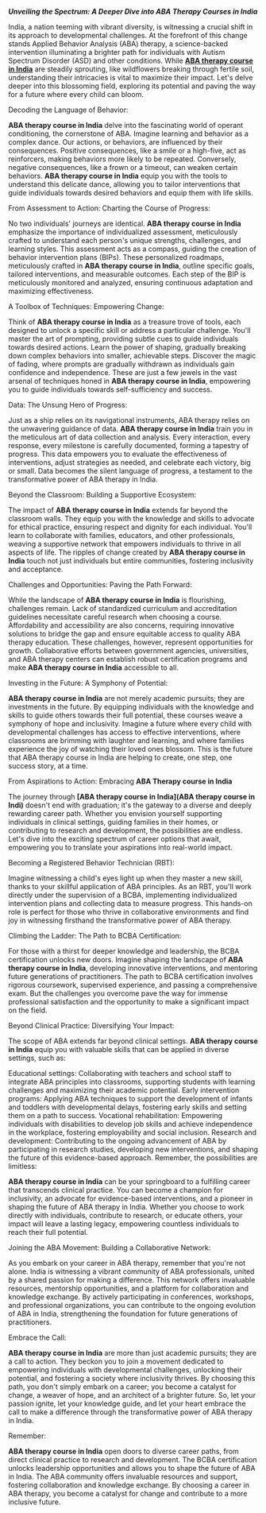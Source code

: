 ***Unveiling the Spectrum: A Deeper Dive into ABA Therapy Courses in India***

India, a nation teeming with vibrant diversity, is witnessing a crucial shift in its approach to developmental challenges. At the forefront of this change stands Applied Behavior Analysis (ABA) therapy, a science-backed intervention illuminating a brighter path for individuals with Autism Spectrum Disorder (ASD) and other conditions. While **[ABA therapy course in India](https://www.butterflylearnings.com/)** are steadily sprouting, like wildflowers breaking through fertile soil, understanding their intricacies is vital to maximize their impact. Let's delve deeper into this blossoming field, exploring its potential and paving the way for a future where every child can bloom.

Decoding the Language of Behavior:

**ABA therapy course in India** delve into the fascinating world of operant conditioning, the cornerstone of ABA. Imagine learning and behavior as a complex dance. Our actions, or behaviors, are influenced by their consequences. Positive consequences, like a smile or a high-five, act as reinforcers, making behaviors more likely to be repeated. Conversely, negative consequences, like a frown or a timeout, can weaken certain behaviors. **ABA therapy course in India** equip you with the tools to understand this delicate dance, allowing you to tailor interventions that guide individuals towards desired behaviors and equip them with life skills.

From Assessment to Action: Charting the Course of Progress:

No two individuals' journeys are identical. **ABA therapy course in India** emphasize the importance of individualized assessment, meticulously crafted to understand each person's unique strengths, challenges, and learning styles. This assessment acts as a compass, guiding the creation of behavior intervention plans (BIPs). These personalized roadmaps, meticulously crafted in **ABA therapy course in India**, outline specific goals, tailored interventions, and measurable outcomes. Each step of the BIP is meticulously monitored and analyzed, ensuring continuous adaptation and maximizing effectiveness.

A Toolbox of Techniques: Empowering Change:

Think of **ABA therapy course in India** as a treasure trove of tools, each designed to unlock a specific skill or address a particular challenge. You'll master the art of prompting, providing subtle cues to guide individuals towards desired actions. Learn the power of shaping, gradually breaking down complex behaviors into smaller, achievable steps. Discover the magic of fading, where prompts are gradually withdrawn as individuals gain confidence and independence. These are just a few jewels in the vast arsenal of techniques honed in **ABA therapy course in India**, empowering you to guide individuals towards self-sufficiency and success.

Data: The Unsung Hero of Progress:

Just as a ship relies on its navigational instruments, ABA therapy relies on the unwavering guidance of data. **ABA therapy course in India** train you in the meticulous art of data collection and analysis. Every interaction, every response, every milestone is carefully documented, forming a tapestry of progress. This data empowers you to evaluate the effectiveness of interventions, adjust strategies as needed, and celebrate each victory, big or small. Data becomes the silent language of progress, a testament to the transformative power of ABA therapy in India.

Beyond the Classroom: Building a Supportive Ecosystem:

The impact of **ABA therapy course in India** extends far beyond the classroom walls. They equip you with the knowledge and skills to advocate for ethical practice, ensuring respect and dignity for each individual. You'll learn to collaborate with families, educators, and other professionals, weaving a supportive network that empowers individuals to thrive in all aspects of life. The ripples of change created by **ABA therapy course in India** touch not just individuals but entire communities, fostering inclusivity and acceptance.

Challenges and Opportunities: Paving the Path Forward:

While the landscape of **ABA therapy course in India** is flourishing, challenges remain. Lack of standardized curriculum and accreditation guidelines necessitate careful research when choosing a course. Affordability and accessibility are also concerns, requiring innovative solutions to bridge the gap and ensure equitable access to quality ABA therapy education. These challenges, however, represent opportunities for growth. Collaborative efforts between government agencies, universities, and ABA therapy centers can establish robust certification programs and make **ABA therapy course in India** accessible to all.

Investing in the Future: A Symphony of Potential:

**ABA therapy course in India** are not merely academic pursuits; they are investments in the future. By equipping individuals with the knowledge and skills to guide others towards their full potential, these courses weave a symphony of hope and inclusivity. Imagine a future where every child with developmental challenges has access to effective interventions, where classrooms are brimming with laughter and learning, and where families experience the joy of watching their loved ones blossom. This is the future that ABA therapy course in India are helping to create, one step, one success story, at a time.

From Aspirations to Action: Embracing **ABA Therapy course in India**

The journey through **[ABA therapy course in India](ABA therapy course in Indi)** doesn't end with graduation; it's the gateway to a diverse and deeply rewarding career path. Whether you envision yourself supporting individuals in clinical settings, guiding families in their homes, or contributing to research and development, the possibilities are endless. Let's dive into the exciting spectrum of career options that await, empowering you to translate your aspirations into real-world impact.

Becoming a Registered Behavior Technician (RBT):

Imagine witnessing a child's eyes light up when they master a new skill, thanks to your skillful application of ABA principles. As an RBT, you'll work directly under the supervision of a BCBA, implementing individualized intervention plans and collecting data to measure progress. This hands-on role is perfect for those who thrive in collaborative environments and find joy in witnessing firsthand the transformative power of ABA therapy.

Climbing the Ladder: The Path to BCBA Certification:

For those with a thirst for deeper knowledge and leadership, the BCBA certification unlocks new doors. Imagine shaping the landscape of **ABA therapy course in India**, developing innovative interventions, and mentoring future generations of practitioners. The path to BCBA certification involves rigorous coursework, supervised experience, and passing a comprehensive exam. But the challenges you overcome pave the way for immense professional satisfaction and the opportunity to make a significant impact on the field.

Beyond Clinical Practice: Diversifying Your Impact:

The scope of ABA extends far beyond clinical settings. **ABA therapy course in India** equip you with valuable skills that can be applied in diverse settings, such as:

Educational settings: Collaborating with teachers and school staff to integrate ABA principles into classrooms, supporting students with learning challenges and maximizing their academic potential.
Early intervention programs: Applying ABA techniques to support the development of infants and toddlers with developmental delays, fostering early skills and setting them on a path to success.
Vocational rehabilitation: Empowering individuals with disabilities to develop job skills and achieve independence in the workplace, fostering employability and social inclusion.
Research and development: Contributing to the ongoing advancement of ABA by participating in research studies, developing new interventions, and shaping the future of this evidence-based approach.
Remember, the possibilities are limitless:

**ABA therapy course in India** can be your springboard to a fulfilling career that transcends clinical practice. You can become a champion for inclusivity, an advocate for evidence-based interventions, and a pioneer in shaping the future of ABA therapy in India. Whether you choose to work directly with individuals, contribute to research, or educate others, your impact will leave a lasting legacy, empowering countless individuals to reach their full potential.

Joining the ABA Movement: Building a Collaborative Network:

As you embark on your career in ABA therapy, remember that you're not alone. India is witnessing a vibrant community of ABA professionals, united by a shared passion for making a difference. This network offers invaluable resources, mentorship opportunities, and a platform for collaboration and knowledge exchange. By actively participating in conferences, workshops, and professional organizations, you can contribute to the ongoing evolution of ABA in India, strengthening the foundation for future generations of practitioners.

Embrace the Call:

**ABA therapy course in India** are more than just academic pursuits; they are a call to action. They beckon you to join a movement dedicated to empowering individuals with developmental challenges, unlocking their potential, and fostering a society where inclusivity thrives. By choosing this path, you don't simply embark on a career; you become a catalyst for change, a weaver of hope, and an architect of a brighter future. So, let your passion ignite, let your knowledge guide, and let your heart embrace the call to make a difference through the transformative power of ABA therapy in India.

Remember:

**ABA therapy course in India** open doors to diverse career paths, from direct clinical practice to research and development.
The BCBA certification unlocks leadership opportunities and allows you to shape the future of ABA in India.
The ABA community offers invaluable resources and support, fostering collaboration and knowledge exchange.
By choosing a career in ABA therapy, you become a catalyst for change and contribute to a more inclusive future.

